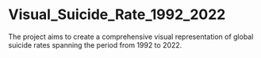 # Visual_Suicide_Rate_1992_2022
The project aims to create a comprehensive visual representation of global suicide rates spanning the period from 1992 to 2022.
